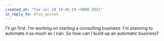 ```yaml
---
created_at: "Tue Jul 20 19:46:19 +0000 2021"
in_reply_to: @leo_guinan
---
```


I'll go first. I'm working on starting a consulting business. I'm planning to automate it as much as I can. So how can I build up an automatic business?